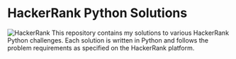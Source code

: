 # HackerRank Python Solutions
![HackerRank]([https://example.com/image.jpg](https://cdn.shortpixel.ai/stsp/to_webp,q_lossy,ret_img/https://programmingoneonone.com/wp-content/uploads/2024/08/hackerrank-python-all-problems-solutions.jpg))
This repository contains my solutions to various HackerRank Python challenges. Each solution is written in Python and follows the problem requirements as specified on the HackerRank platform.
